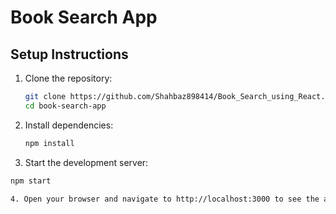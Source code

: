 # Book Search App

## Setup Instructions

1. Clone the repository:
   ```bash
   git clone https://github.com/Shahbaz898414/Book_Search_using_React.git
   cd book-search-app

2. Install dependencies:

   ```bash
   npm install

3. Start the development server:
  ```bash
  npm start

4. Open your browser and navigate to http://localhost:3000 to see the application.